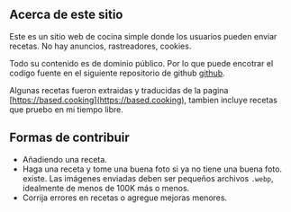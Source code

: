 ## Acerca de este sitio
Este es un sitio web de cocina simple donde los usuarios pueden enviar recetas.
No hay anuncios, rastreadores, cookies.

Todo su contenido es de dominio público. Por lo que puede encotrar el codigo fuente en el siguiente repositorio de github [github](https://github.com/rs288/).

Algunas recetas fueron extraidas y traducidas de la pagina [https://based.cooking](https://based.cooking), tambien incluye recetas que pruebo en mi tiempo libre.

## Formas de contribuir

- Añadiendo una receta.
- Haga una receta y tome una buena foto si ya no tiene una buena foto.
  existe. Las imágenes enviadas deben ser pequeños archivos `.webp`, idealmente de menos de 100K
  más o menos.
- Corrija errores en recetas o agregue mejoras menores.
